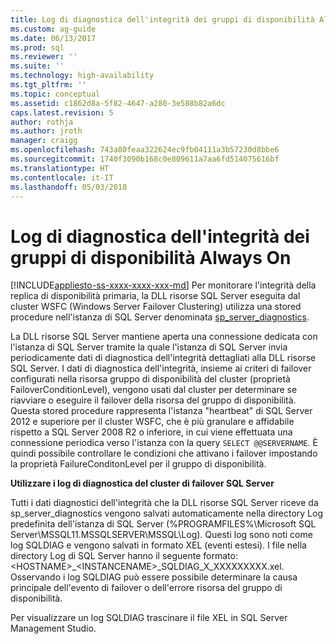 ```yaml
---
title: Log di diagnostica dell'integrità dei gruppi di disponibilità Always On (SQL Server) | Microsoft Docs
ms.custom: ag-guide
ms.date: 06/13/2017
ms.prod: sql
ms.reviewer: ''
ms.suite: ''
ms.technology: high-availability
ms.tgt_pltfrm: ''
ms.topic: conceptual
ms.assetid: c1862d8a-5f82-4647-a280-3e588b82a6dc
caps.latest.revision: 5
author: rothja
ms.author: jroth
manager: craigg
ms.openlocfilehash: 743a80feaa322624ec9fb04111a3b57230d8bbe6
ms.sourcegitcommit: 1740f3090b168c0e809611a7aa6fd514075616bf
ms.translationtype: HT
ms.contentlocale: it-IT
ms.lasthandoff: 05/03/2018
---
```

# <a name="always-on-availability-groups-health-diagnostics-log"></a>Log di diagnostica dell'integrità dei gruppi di disponibilità Always On
[!INCLUDE[appliesto-ss-xxxx-xxxx-xxx-md](../../../includes/appliesto-ss-xxxx-xxxx-xxx-md.md)]
  Per monitorare l'integrità della replica di disponibilità primaria, la DLL risorse SQL Server eseguita dal cluster WSFC (Windows Server Failover Clustering) utilizza una stored procedure nell'istanza di SQL Server denominata [sp_server_diagnostics](~/relational-databases/system-stored-procedures/sp-server-diagnostics-transact-sql.md).  
  
 La DLL risorse SQL Server mantiene aperta una connessione dedicata con l'istanza di SQL Server tramite la quale l'istanza di SQL Server invia periodicamente dati di diagnostica dell'integrità dettagliati alla DLL risorse SQL Server. I dati di diagnostica dell'integrità, insieme ai criteri di failover configurati nella risorsa gruppo di disponibilità del cluster (proprietà FailoverConditionLevel), vengono usati dal cluster per determinare se riavviare o eseguire il failover della risorsa del gruppo di disponibilità. Questa stored procedure rappresenta l'istanza "heartbeat" di SQL Server 2012 e superiore per il cluster WSFC, che è più granulare e affidabile rispetto a SQL Server 2008 R2 o inferiore, in cui viene effettuata una connessione periodica verso l'istanza con la query `SELECT @@SERVERNAME`. È quindi possibile controllare le condizioni che attivano i failover impostando la proprietà FailureConditonLevel per il gruppo di disponibilità.  
  
 **Utilizzare i log di diagnostica del cluster di failover SQL Server**
 
 Tutti i dati diagnostici dell'integrità che la DLL risorse SQL Server riceve da sp_server_diagnostics vengono salvati automaticamente nella directory Log predefinita dell'istanza di SQL Server (%PROGRAMFILES%\Microsoft SQL Server\MSSQL11.MSSQLSERVER\MSSQL\Log). Questi log sono noti come log SQLDIAG e vengono salvati in formato XEL (eventi estesi). I file nella directory Log di SQL Server hanno il seguente formato: \<HOSTNAME>_\<INSTANCENAME>_SQLDIAG_X_XXXXXXXXX.xel. Osservando i log SQLDIAG può essere possibile determinare la causa principale dell'evento di failover o dell'errore risorsa del gruppo di disponibilità.  
  
 Per visualizzare un log SQLDIAG trascinare il file XEL in SQL Server Management Studio.  
  
  